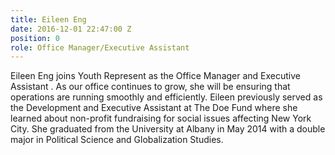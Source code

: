 ```yaml
---
title: Eileen Eng
date: 2016-12-01 22:47:00 Z
position: 0
role: Office Manager/Executive Assistant
---
```


Eileen Eng joins Youth Represent as the Office Manager and Executive Assistant . As our office continues to grow, she will be ensuring that operations are running smoothly and efficiently. Eileen previously served as the Development and Executive Assistant at The Doe Fund where she learned about non-profit fundraising for social issues affecting New York City. She graduated from the University at Albany in May 2014 with a double major in Political Science and Globalization Studies.